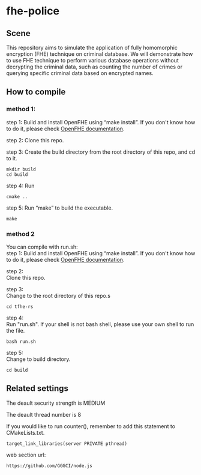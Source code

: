 # fhe-police
## Scene
This repository aims to simulate the application of fully homomorphic encryption (FHE) technique on criminal database. We will demonstrate how to use FHE technique to perform various database operations without decrypting the criminal data, such as counting the number of crimes or querying specific criminal data based on encrypted names.

## How to compile
### method 1:
step 1: 
Build and install OpenFHE using “make install”. If you don't know how to do it, please check
[OpenFHE documentation](https://openfhe-development.readthedocs.io/en/latest/sphinx_rsts/intro/installation/linux.html).

step 2:
Clone this repo.

step 3: 
Create the build directory from the root directory of this repo, and cd to it.
```
mkdir build
cd build
```
step 4: 
Run
```
cmake ..
```

step 5: 
Run “make” to build the executable.
```
make
```

### method 2
You can compile with run.sh:  
step 1: 
Build and install OpenFHE using “make install”. If you don't know how to do it, please check
[OpenFHE documentation](https://openfhe-development.readthedocs.io/en/latest/sphinx_rsts/intro/installation/linux.html).  
  
step 2:  
Clone this repo.

step 3:  
Change to the root directory of this repo.s
```
cd tfhe-rs
```

step 4:  
Run "run.sh". If your shell is not bash shell, please use your own shell to run the file.
```
bash run.sh
```

step 5:  
Change to build directory.
```
cd build
```

## Related settings
The deault security strength is MEDIUM

The deault thread number is 8

If you would like to run counter(), remember to add this statement to CMakeLists.txt.
```
target_link_libraries(server PRIVATE pthread)
```
web section url:
```
https://github.com/GGGCI/node.js
```
